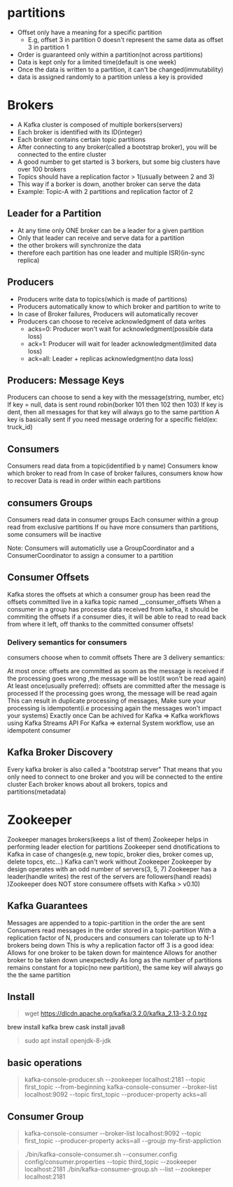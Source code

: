 # partitions

+ Offset only have a meaning for a specific partition
  + E.g, offset 3 in partition 0 doesn't represent the same data as offset 3 in partition 1
+ Order is guaranteed only within a partition(not across partitions)
+ Data is kept only for a limited time(default is one week)
+ Once the data is written to a partition, it can't be changed(immutability)
+ data is assigned randomly to a partition unless a key is provided


# Brokers

+ A Kafka cluster is composed of multiple borkers(servers)
+ Each broker is identified with its ID(integer)
+ Each broker contains certain topic partitions
+ After connecting to any broker(called a bootstrap broker), you will be connected to the entire cluster
+ A good number to get started is 3 borkers, but some big clusters have over 100 brokers
+ Topics should have a replication factor > 1(usually between 2 and 3)
+ This way if a borker is down, another broker can serve the data
+ Example: Topic-A with 2 partitions and replication factor of 2

## Leader for a Partition

+ At any time only ONE broker can be a leader for a given partition
+ Only that leader can receive and serve data for a partition
+ the other brokers will synchronize the data
+ therefore each partition has one leader and multiple ISR)(in-sync replica)


## Producers

+ Producers write data to topics(which is made of partitions)
+ Producers automatically know to which broker and partition to write to
+ In case of Broker failures, Producers will automatically recover
+ Producers can choose to receive acknowledgment of data writes
  + acks=0: Producer won't  wait for acknowledgment(possible data loss)
  + ack=1: Producer will wait for leader acknowledgment(limited data loss)
  + ack=all: Leader + replicas acknowledgment(no data loss)


## Producers: Message Keys

Producers can choose to send a key with the message(string, number, etc)
If key = null, data is sent round robin(borker 101 then 102 then 103)
If key is dent, then all messages for that key will always go to the same partition
A key is basically sent if you need message ordering for a specific field(ex: truck_id)


## Consumers

Consumers read data from a topic(identified b y name)
Consumers know which broker to read from
In case of broker failures, consumers know how to recover
Data is read in order within each partitions

## consumers Groups

Consumers read data in consumer groups
Each consumer within a group read from exclusive partitions
If ou have more consumers than partitions, some consumers will be inactive

Note: Consumers will automaticlly use a GroupCoordinator and a ConsumerCoordinator to assign a consumer to a partition



## Consumer Offsets

Kafka stores the offsets at which a consumer group has been read
the offsets committed live in a kafka topic named __consumer_offsets
When a consumer in a group has processe data received from kafka, it should be commiting the offsets
if a consumer dies, it will be able to read to read back from where it left, off thanks to the committed consumer offsets!

### Delivery semantics for consumers

consumers choose when to commit offsets
There are 3 delivery semantics:

At most once:
  offsets are committed as soom as the message is received
  if the processing goes wrong ,the message will  be lost(it won't be read again)
At least once(usually preferred):
  offsets are committed after the message is processed
  If the processing goes wrong, the message will be read again
  This can result in duplicate processing of messages, Make sure your processing is idempotent(i.e processing again the messages won't impact your systems)
Exactly once
  Can be achived for Kafka => Kafka workflows using Kafka Streams API
For Kafka => external System workflow, use an idempotent consumer

## Kafka Broker Discovery 

Every kafka broker is also called a "bootstrap server"
That means that you only need to connect to one broker and you will be connected to the entire cluster
Each broker knows about all brokers, topics and partitions(metadata)

# Zookeeper

Zookeeper manages brokers(keeps a list of them)
Zookeeper helps in performing leader election for partitions
Zookeeper send dnotifications to Kafka in case of changes(e.g, new topic, broker dies, broker comes up, delete topcs, etc...)
Kafka can't work without Zookeeper
Zookeeper by design operates with an odd number of servers(3, 5, 7)
Zookeeper has a leader(handle writes) the rest of the servers are followers(handl reads)
)Zookeeper does NOT store consumere offsets with Kafka > v0.10)

## Kafka Guarantees

Messages are appended to a topic-partition in the order the are sent
Consumers read messages in the order stored in a topic-partition
With a replication factor of N, producers and consumers can tolerate up to N-1 brokers being down
This is why a replication factor off 3 is a good idea:
  Allows for one broker to be taken down for maintence
  Allows for another broker to be taken down unexpectedly
As long as the number of partitions remains constant for a topic(no new partition), the same key will always go the the same partition

## Install

> wget https://dlcdn.apache.org/kafka/3.2.0/kafka_2.13-3.2.0.tgz

brew install kafka
brew cask install java8


> sudo apt install openjdk-8-jdk


## basic operations
> kafka-console-producer.sh --zookeeper  localhost:2181 --topic first_topic --from-beginning
> kafka-console-consumer --broker-list localhost:9092 --topic first_topic --producer-property acks=all

## Consumer Group

> kafka-console-consumer --broker-list localhost:9092 --topic first_topic --producer-property acks=all --groujp my-first-appliction

> ./bin/kafka-console-consumer.sh --consumer.config config/consumer.properties   --topic third_topic --zookeeper localhost:2181
> ./bin/kafka-consumer-group.sh --list --zookeeper localhost:2181



